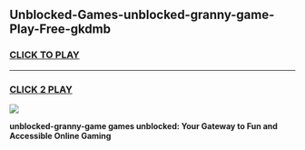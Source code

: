 
## Unblocked-Games-unblocked-granny-game-Play-Free-gkdmb
<h3>
<a href="https://premium76.site?title=unblocked-granny-game&ref=18A1">CLICK TO PLAY</a></h3>
<hr>

<h3>
<a href="https://premium76.site?title=unblocked-granny-game&ref=18A1">CLICK 2 PLAY</a>
  
</h3>

<a href="https://premium76.site?title=unblocked-granny-game&ref=18A1"><img src="https://clearcache.store/games.png"></a>


**unblocked-granny-game games unblocked: Your Gateway to Fun and Accessible Online Gaming**
